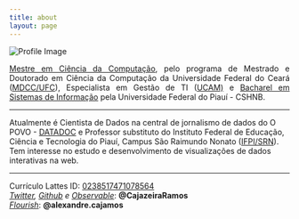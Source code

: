 ```yaml
---
title: about
layout: page
---
```

<div class="side-by-side"> 
    <div class="toleft"> <img class="image" src="{{ site.url }}/{{ site.picture }}" alt="Profile Image">
    </div>
    <div class="toright">
        <p align="justify">
 <a href="http://mdcc.ufc.br/teses-e-dissertacoes/doc_download/432-319-alexandre-ribeiro-cajazeira-ramos" target="_blank">Mestre em Ciência da Computação</a>, pelo programa de Mestrado e Doutorado em Ciência da Computação da Universidade Federal do Ceará (<a href="http://mdcc.ufc.br/" target="_blank">MDCC/UFC</a>), Especialista em Gestão de TI (<a href="https://drive.google.com/file/d/1AuOBVzB-IMpIG901t5ardaVO2o-DBIHQ/view?usp=sharing" target="_blank">UCAM)</a> e <a href="https://sigaa.ufpi.br/sigaa/public/curso/curriculo.jsf?lc=pt_BR&id=74244" target="_blank">Bacharel em Sistemas de Informação</a> pela Universidade Federal do Piauí - CSHNB.

<hr>

 Atualmente é Cientista de Dados na central de jornalismo de dados do O POVO - <a href="https://github.com/datadoc-opovo" target="_blank">DATADOC</a> e Professor substituto do Instituto Federal de Educação, Ciência e Tecnologia do Piauí, Campus São Raimundo Nonato (<a href="https://www.ifpi.edu.br/saoraimundononato" target="_blank">IFPI/SRN</a>). Tem interesse no estudo e desenvolvimento de visualizações de dados interativas na web.


<hr>

Currículo Lattes ID: <a href="http://lattes.cnpq.br/0238517471078564" target="_blank">0238517471078564</a><br>
<i><a href="https://twitter.com/CajazeiraRamos/" target="_blank">Twitter</a>, <a href="https://cajazeiraramos.github.io/" target="_blank">Github</a> e <a href="https://observablehq.com/collection/@cajazeiraramos/datadoc" target="_blank">Observable</a></i>: <b>@CajazeiraRamos</b><br>
<a href="https://public.flourish.studio/story/1625709/" target="_blank"><i>Flourish</i></a>: <b>@alexandre.cajamos</b>


</p>
</div>
</div>
 